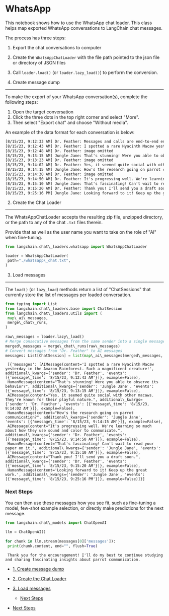 # WhatsApp

This notebook shows how to use the WhatsApp chat loader. This class helps map exported WhatsApp conversations to LangChain chat messages.

The process has three steps:

1. Export the chat conversations to computer

1. Create the `WhatsAppChatLoader` with the file path pointed to the json file or directory of JSON files

1. Call `loader.load()` (or `loader.lazy_load()`) to perform the conversion.

1. Create message dump[​](#1-create-message-dump "Direct link to 1. Create message dump")

______________________________________________________________________

To make the export of your WhatsApp conversation(s), complete the following steps:

1. Open the target conversation
1. Click the three dots in the top right corner and select "More".
1. Then select "Export chat" and choose "Without media".

An example of the data format for each conversation is below:

```txt
[8/15/23, 9:12:33 AM] Dr. Feather: ‎Messages and calls are end-to-end encrypted. No one outside of this chat, not even WhatsApp, can read or listen to them.  
[8/15/23, 9:12:43 AM] Dr. Feather: I spotted a rare Hyacinth Macaw yesterday in the Amazon Rainforest. Such a magnificent creature!  
‎[8/15/23, 9:12:48 AM] Dr. Feather: ‎image omitted  
[8/15/23, 9:13:15 AM] Jungle Jane: That's stunning! Were you able to observe its behavior?  
‎[8/15/23, 9:13:23 AM] Dr. Feather: ‎image omitted  
[8/15/23, 9:14:02 AM] Dr. Feather: Yes, it seemed quite social with other macaws. They're known for their playful nature.  
[8/15/23, 9:14:15 AM] Jungle Jane: How's the research going on parrot communication?  
‎[8/15/23, 9:14:30 AM] Dr. Feather: ‎image omitted  
[8/15/23, 9:14:50 AM] Dr. Feather: It's progressing well. We're learning so much about how they use sound and color to communicate.  
[8/15/23, 9:15:10 AM] Jungle Jane: That's fascinating! Can't wait to read your paper on it.  
[8/15/23, 9:15:20 AM] Dr. Feather: Thank you! I'll send you a draft soon.  
[8/15/23, 9:25:16 PM] Jungle Jane: Looking forward to it! Keep up the great work.  

```

2. Create the Chat Loader[​](#2-create-the-chat-loader "Direct link to 2. Create the Chat Loader")

______________________________________________________________________

The WhatsAppChatLoader accepts the resulting zip file, unzipped directory, or the path to any of the chat `.txt` files therein.

Provide that as well as the user name you want to take on the role of "AI" when fine-tuning.

```python
from langchain.chat\_loaders.whatsapp import WhatsAppChatLoader  

```

```python
loader = WhatsAppChatLoader(  
 path="./whatsapp\_chat.txt",   
)  

```

3. Load messages[​](#3-load-messages "Direct link to 3. Load messages")

______________________________________________________________________

The `load()` (or `lazy_load`) methods return a list of "ChatSessions" that currently store the list of messages per loaded conversation.

```python
from typing import List  
from langchain.chat\_loaders.base import ChatSession  
from langchain.chat\_loaders.utils import (  
 map\_ai\_messages,  
 merge\_chat\_runs,  
)  
  
raw\_messages = loader.lazy\_load()  
# Merge consecutive messages from the same sender into a single message  
merged\_messages = merge\_chat\_runs(raw\_messages)  
# Convert messages from "Dr. Feather" to AI messages  
messages: List[ChatSession] = list(map\_ai\_messages(merged\_messages, sender="Dr. Feather"))  

```

```text
 [{'messages': [AIMessage(content='I spotted a rare Hyacinth Macaw yesterday in the Amazon Rainforest. Such a magnificent creature!', additional\_kwargs={'sender': 'Dr. Feather', 'events': [{'message\_time': '8/15/23, 9:12:43 AM'}]}, example=False),  
 HumanMessage(content="That's stunning! Were you able to observe its behavior?", additional\_kwargs={'sender': 'Jungle Jane', 'events': [{'message\_time': '8/15/23, 9:13:15 AM'}]}, example=False),  
 AIMessage(content="Yes, it seemed quite social with other macaws. They're known for their playful nature.", additional\_kwargs={'sender': 'Dr. Feather', 'events': [{'message\_time': '8/15/23, 9:14:02 AM'}]}, example=False),  
 HumanMessage(content="How's the research going on parrot communication?", additional\_kwargs={'sender': 'Jungle Jane', 'events': [{'message\_time': '8/15/23, 9:14:15 AM'}]}, example=False),  
 AIMessage(content="It's progressing well. We're learning so much about how they use sound and color to communicate.", additional\_kwargs={'sender': 'Dr. Feather', 'events': [{'message\_time': '8/15/23, 9:14:50 AM'}]}, example=False),  
 HumanMessage(content="That's fascinating! Can't wait to read your paper on it.", additional\_kwargs={'sender': 'Jungle Jane', 'events': [{'message\_time': '8/15/23, 9:15:10 AM'}]}, example=False),  
 AIMessage(content="Thank you! I'll send you a draft soon.", additional\_kwargs={'sender': 'Dr. Feather', 'events': [{'message\_time': '8/15/23, 9:15:20 AM'}]}, example=False),  
 HumanMessage(content='Looking forward to it! Keep up the great work.', additional\_kwargs={'sender': 'Jungle Jane', 'events': [{'message\_time': '8/15/23, 9:25:16 PM'}]}, example=False)]}]  

```

### Next Steps[​](#next-steps "Direct link to Next Steps")

You can then use these messages how you see fit, such as fine-tuning a model, few-shot example selection, or directly make predictions for the next message.

```python
from langchain.chat\_models import ChatOpenAI  
  
llm = ChatOpenAI()  
  
for chunk in llm.stream(messages[0]['messages']):  
 print(chunk.content, end="", flush=True)  

```

```text
 Thank you for the encouragement! I'll do my best to continue studying and sharing fascinating insights about parrot communication.  

```

- [1. Create message dump](#1-create-message-dump)

- [2. Create the Chat Loader](#2-create-the-chat-loader)

- [3. Load messages](#3-load-messages)

  - [Next Steps](#next-steps)

- [Next Steps](#next-steps)
